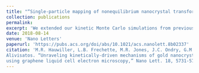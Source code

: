 ```yaml
---
title: "“Single-particle mapping of nonequilibrium nanocrystal transformations"
collection: publications
permalink: 
excerpt: 'We extended our kinetic Monte Carlo simulations from previous work to explore the mechanisms nanocrystal etching over a range of nonequilibrium conditions.'
date: 2018-08-14
venue: 'Nano Letters'
paperurl: 'https://pubs.acs.org/doi/abs/10.1021/acs.nanolett.8b02337'
citation: 'M.R. Hauwiller, L.B. Frechette, M.R. Jones, J.C. Ondry, G.M. Rotskoff, P. Geissler, and A.P.
Alivisatos. “Unraveling kinetically-driven mechanisms of gold nanocrystal shape transformations
using graphene liquid cell electron microscopy,” Nano Lett. 18, 5731-5737 (2018).'
---
```

